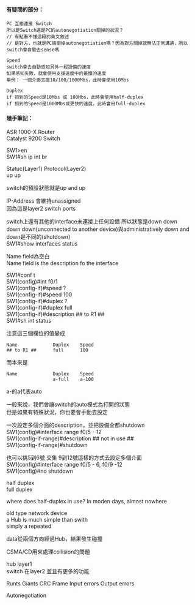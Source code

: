 #### 有疑問的部分：
```
PC 互相連接 Switch
所以是Switch還是PC的autonegotiation關掉的狀況？
// 有點看不懂這段的英文敘述
// 是對方，也就是PC端關掉autonegotiation嗎？因為對方關掉就無法正常溝通，所以switch會自動去sense嗎

Speed
switch會去自動感知另外一段設備的速度
如果感知失敗，就會使用支援速度中的最慢的速度
舉例： 一個介面支援10/100/1000Mbs，此時會使用10Mbs

Duplex
if 抓到的Speed是10Mbs 或 100Mbs，此時會使用half-duplex
if 抓到的Speed是1000Mbs或更快的速度，此時會用full-duplex
```

#### 隨手筆記：

ASR 1000-X Router  
Catalyst 9200 Switch

SW1>en  
SW1#sh ip int br

Statuc(Layer1) Protocol(Layer2)  
up             up


switch的預設狀態就是up and up

IP-Address 會維持unassigned  
因為這是layer2 switch ports


switch上還有其他的interface未連接上任何設備 所以狀態是down down  
down down(unconnected to another device)與administratively down and down是不同的(shutdown)  
SW1#show interfaces status

Name field為空白  
Name field is the description fo the interface  

SW1#conf t  
SW1(config)#int f0/1  
SW1(config-if)#speed ?  
SW1(config-if)#speed 100  
SW1(config-if)#duplex ?  
SW1(config-if)#duplex full  
SW1(config-if)#description ## to R1 ##  
SW1#sh int status

注意這三個欄位的值變成
```
Name             Duplex    Speed
## to R1 ##      full      100
```

而本來是
```
Name             Duplex    Speed
                 a-full    a-100
```
a-的a代表auto

一般來說，我們會讓switch的auto模式為打開的狀態  
但是如果有特殊狀況，你也要會手動去設定


一次設定多個介面的description，並把設備全都shutdown  
SW1(config)#interface range f0/5 - 12  
SW1(config-if-range)#description ## not in use ##  
SW1(config-if-range)#shutdown

也可以挑5到6號 交集 9到12號這樣的方式去設定多個介面  
SW1(config)#interface range f0/5 - 6, f0/9 -12  
SW1(config)#no shutdown

half duplex  
full duplex

where does half-duplex in use? In moden days, almost nowhere

old type network device  
a Hub is much simple than swith  
simply a repeated

data從兩個方向經過Hub，結果發生碰撞

CSMA/CD用來處理collision的問題

hub layer1  
switch 在layer2 並且有更多的功能

Runts
Giants
CRC
Frame
Input errors
Output errors

Autonegotiation



